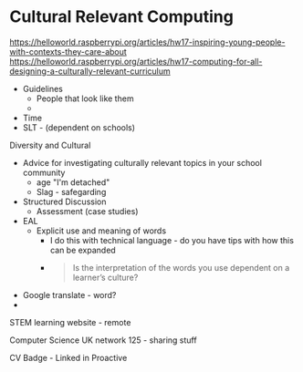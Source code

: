 Cultural Relevant Computing
===========================

https://helloworld.raspberrypi.org/articles/hw17-inspiring-young-people-with-contexts-they-care-about
https://helloworld.raspberrypi.org/articles/hw17-computing-for-all-designing-a-culturally-relevant-curriculum

* Guidelines
    * People that look like them
    * 
* Time
* SLT - (dependent on schools)

Diversity and Cultural

* Advice for investigating culturally relevant topics in your school community
    * age "I'm detached"
    * Slag - safegarding
* Structured Discussion
    * Assessment (case studies)
* EAL
    * Explicit use and meaning of words
        * I do this with technical language - do you have tips with how this can be expanded
        * > Is the interpretation of the words you use dependent on a learner’s culture? 
* Google translate - word?
* 

STEM learning website - remote

Computer Science UK network 125 - sharing stuff

CV Badge - Linked in
Proactive

